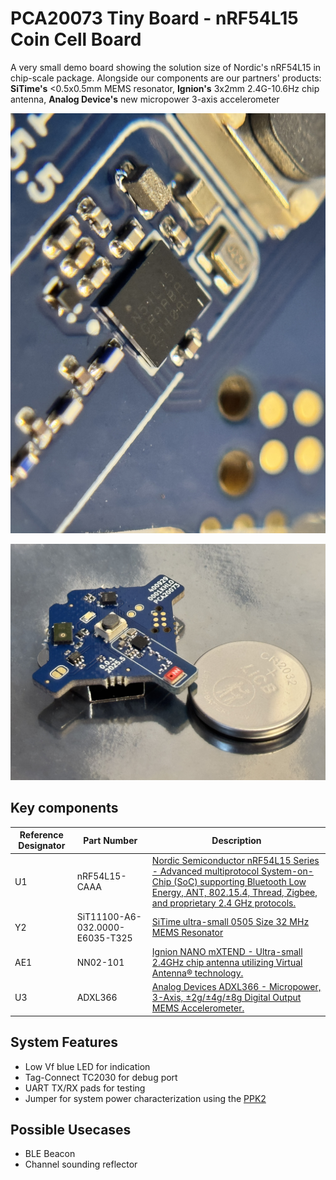 # PCA20073 Tiny Board - nRF54L15 Coin Cell Board 
A very small demo board showing the solution size of Nordic's nRF54L15 in chip-scale package.
Alongside our components are our partners' products: **SiTime's** <0.5x0.5mm MEMS resonator, **Ignion's** 3x2mm 2.4G-10.6Hz chip antenna, **Analog Device's** new micropower 3-axis accelerometer

<p align="center">
    <img src="img/board_closeup.jpg">
</p>

<p align="center">
    <img src="img/board.jpg">
</p>

## Key components

| Reference Designator | Part Number        | Description                                                                                                |
|----------------------|--------------------|------------------------------------------------------------------------------------------------------------|
| U1                   | nRF54L15-CAAA      | [Nordic Semiconductor nRF54L15 Series - Advanced multiprotocol System-on-Chip (SoC) supporting Bluetooth Low Energy, ANT, 802.15.4, Thread, Zigbee, and proprietary 2.4 GHz protocols.](https://www.nordicsemi.com/Products/nRF54L15) |
| Y2                   | SiT11100-A6-032.0000-E6035-T325 | [SiTime ultra-small 0505 Size 32 MHz MEMS Resonator](https://www.sitime.com/products/mems-resonators/sit11100)     |
| AE1                  | NN02-101           | [Ignion NANO mXTEND - Ultra-small 2.4GHz chip antenna utilizing Virtual Antenna® technology.](https://ignion.io/product/nano-mxtend/)                |
| U3                   | ADXL366            | [Analog Devices ADXL366 - Micropower, 3-Axis, ±2g/±4g/±8g Digital Output MEMS Accelerometer.](https://www.analog.com/en/products/adxl366.html)                |

## System Features
- Low Vf blue LED for indication
- Tag-Connect TC2030 for debug port
- UART TX/RX pads for testing
- Jumper for system power characterization using the [PPK2](https://www.nordicsemi.com/Products/Development-hardware/Power-Profiler-Kit-2)

## Possible Usecases
- BLE Beacon
- Channel sounding reflector
